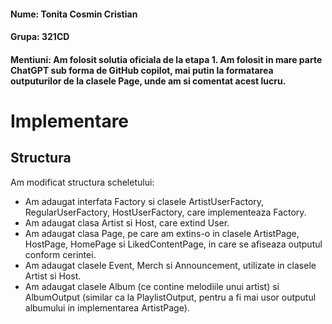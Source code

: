 #### Nume: Tonita Cosmin Cristian
#### Grupa: 321CD

#### Mentiuni: Am folosit solutia oficiala de la etapa 1. Am folosit in mare parte ChatGPT sub forma de GitHub copilot, mai putin la formatarea outputurilor de la clasele Page, unde am si comentat acest lucru.

# Implementare

## Structura
Am modificat structura scheletului:
  * Am adaugat interfata Factory si clasele ArtistUserFactory, RegularUserFactory, HostUserFactory, care implementeaza Factory.
  * Am adaugat clasa Artist si Host, care extind User.
  * Am adaugat clasa Page, pe care am extins-o in clasele ArtistPage, HostPage, HomePage si LikedContentPage, in care se afiseaza outputul conform cerintei.
  * Am adaugat clasele Event, Merch si Announcement, utilizate in clasele Artist si Host.
  * Am adaugat clasele Album (ce contine melodiile unui artist) si AlbumOutput (similar ca la PlaylistOutput, pentru a fi mai usor outputul albumului in implementarea ArtistPage).
